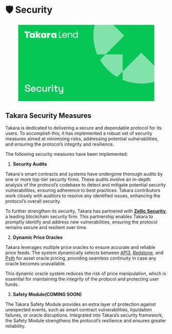 # 🛡️ Security

<figure><img src="../.gitbook/assets/security.png" alt=""><figcaption></figcaption></figure>

## Takara Security Measures

Takara is dedicated to delivering a secure and dependable protocol for its users. To accomplish this, it has implemented a robust set of security measures aimed at minimizing risks, addressing potential vulnerabilities, and ensuring the protocol’s integrity and resilience.

The following security measures have been implemented:

1. **Security Audits**

Takara's smart contracts and systems have undergone thorough audits by one or more top-tier security firms. These audits involve an in-depth analysis of the protocol’s codebase to detect and mitigate potential security vulnerabilities, ensuring adherence to best practices. Takara contributors work closely with auditors to resolve any identified issues, enhancing the protocol’s overall security.

To further strengthen its security, Takara has partnered with [**Zellic Security**](https://www.zellic.io/), a leading blockchain security firm. This partnership enables Takara to promptly identify and address new vulnerabilities, ensuring the protocol remains secure and resilient over time.

2. **Dynamic Price Oracles**

Takara leverages multiple price oracles to ensure accurate and reliable price feeds. The system dynamically selects between [API3](https://api3.org/), [Redstone](https://www.redstone.finance/), and [Pyth](https://www.pyth.network/) for asset oracle pricing, providing seamless continuity in case any oracle becomes unavailable.

This dynamic oracle system reduces the risk of price manipulation, which is essential for maintaining the integrity of the protocol and protecting user funds.

3. **Safety Module(COMING SOON)**

The Takara Safety Module provides an extra layer of protection against unexpected events, such as smart contract vulnerabilities, liquidation failures, or oracle disruptions. Integrated into Takara’s security framework, the Safety Module strengthens the protocol’s resilience and ensures greater reliability.

